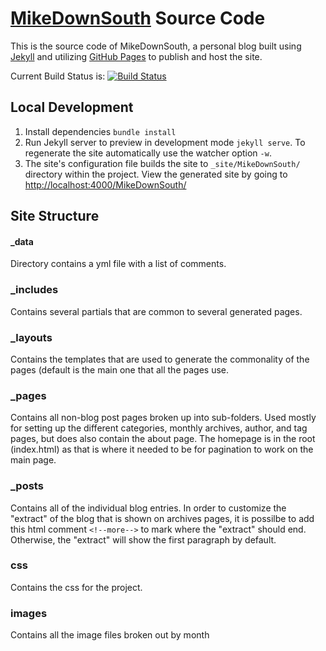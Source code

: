 # [MikeDownSouth](http://http://thewaysnrubthinks.github.io/MikeDownSouth/) Source Code

This is the source code of MikeDownSouth, a personal blog built using [Jekyll](http://jekyllrb.com) and utilizing [GitHub Pages](https://pages.github.com/) to publish and host the site.

Current Build Status is: [![Build Status](https://secure.travis-ci.org/TheWaySnrubThinks/MikeDownSouth.png?branch=gh-pages)](http://travis-ci.org/TheWaySnrubThinks/MikeDownSouth)

## Local Development

1. Install dependencies `bundle install`
2. Run Jekyll server to preview in development mode `jekyll serve`.  To regenerate the site automatically use the watcher option `-w`.
3. The site's configuration file builds the site to `_site/MikeDownSouth/` directory within the project.  View the generated site by going to [http://localhost:4000/MikeDownSouth/](http://localhost:4000/MikeDownSouth/)

## Site Structure

#### _data 
Directory contains a yml file with a list of comments.

### _includes 
Contains several partials that are common to several generated pages.

### _layouts 
Contains the templates that are used to generate the commonality of the pages (default is the main one that all the pages use.

### _pages 
Contains all non-blog post pages  broken up into sub-folders. Used mostly for setting up the different categories, monthly archives, author, and tag pages, but does also contain the about page. The homepage is in the root (index.html) as that is where it needed to be for pagination to work on the main page.

### _posts
Contains all of the individual blog entries.  In order to customize the "extract" of the blog that is shown on archives pages, it is possilbe to add this html comment `<!--more-->` to mark where the "extract" should end.  Otherwise, the "extract" will show the first paragraph by default.

### css 
Contains the css for the project.

### images 
Contains all the image files broken out by month
